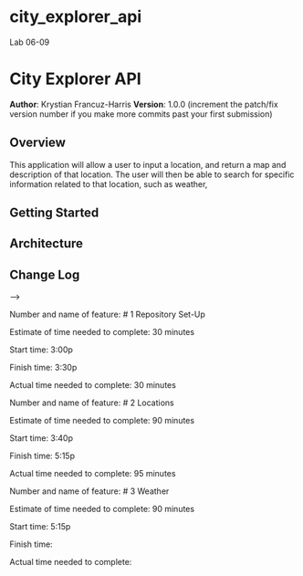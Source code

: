 # city_explorer_api
Lab 06-09

# City Explorer API

**Author**: Krystian Francuz-Harris
**Version**: 1.0.0 (increment the patch/fix version number if you make more commits past your first submission)

## Overview
This application will allow a user to input a location, and return a map and description of that location. The user will then be able to search for specific information related to that location, such as weather, 
<!-- Will add search features as they are implemented in each lab -->

## Getting Started
<!-- What are the steps that a user must take in order to build this app on their own machine and get it running? -->

## Architecture
<!-- Provide a detailed description of the application design. What technologies (languages, libraries, etc) you're using, and any other relevant design information. -->

## Change Log
<!-- Use this area to document the iterative changes made to your application as each feature is successfully implemented. Use time stamps. Here's an examples:

01-01-2001 4:59pm - Application now has a fully-functional express server, with a GET route for the location resource.

## Credits and Collaborations
<!-- Give credit (and a link) to other people or resources that helped you build this application. -->
-->

Number and name of feature: # 1 Repository Set-Up

Estimate of time needed to complete: 30 minutes

Start time: 3:00p

Finish time: 3:30p

Actual time needed to complete: 30 minutes


Number and name of feature: # 2 Locations

Estimate of time needed to complete: 90 minutes

Start time: 3:40p

Finish time: 5:15p

Actual time needed to complete: 95 minutes


Number and name of feature: # 3 Weather

Estimate of time needed to complete: 90 minutes

Start time: 5:15p

Finish time: 

Actual time needed to complete: 